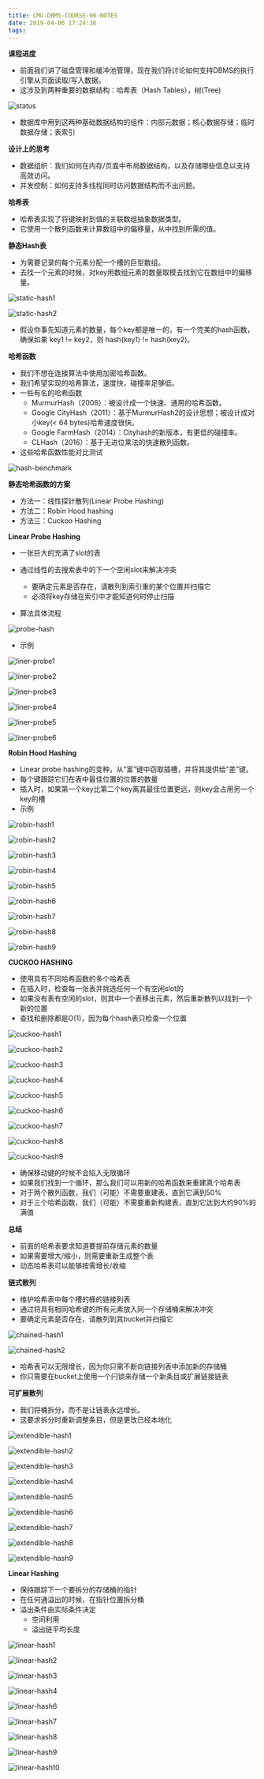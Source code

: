 ```yaml
---
title: CMU-DBMS-COURSE-06-NOTES
date: 2019-04-06 17:24:36
tags:
---
```


**课程进度**

- 前面我们讲了磁盘管理和缓冲池管理，现在我们将讨论如何支持DBMS的执行引擎从页面读取/写入数据。
- 这涉及到两种重要的数据结构：哈希表（Hash Tables），树(Tree)

![status](CMU-DBMS-COURSE-06-NOTES/status.png)

- 数据库中用到这两种基础数据结构的组件：内部元数据；核心数据存储；临时数据存储；表索引

**设计上的思考**

- 数据组织：我们如何在内存/页面中布局数据结构，以及存储哪些信息以支持高效访问。
- 并发控制：如何支持多线程同时访问数据结构而不出问题。

**哈希表**

- 哈希表实现了将键映射到值的关联数组抽象数据类型。
- 它使用一个散列函数来计算数组中的偏移量，从中找到所需的值。

**静态Hash表**

- 为需要记录的每个元素分配一个槽的巨型数组。
- 去找一个元素的时候，对key用数组元素的数量取模去找到它在数组中的偏移量。

![static-hash1](CMU-DBMS-COURSE-06-NOTES/static-hash1.png)

![static-hash2](CMU-DBMS-COURSE-06-NOTES/static-hash2.png)

- 假设你事先知道元素的数量，每个key都是唯一的，有一个完美的hash函数，确保如果 key1 != key2，则 hash(key1) != hash(key2)。

**哈希函数**

- 我们不想在连接算法中使用加密哈希函数。
- 我们希望实现的哈希算法，速度快，碰撞率足够低。
- 一些有名的哈希函数
  - MurmurHash（2008）：被设计成一个快速、通用的哈希函数。
  - Google CityHash（2011）：基于MurmurHash2的设计思想；被设计成对小key(< 64 bytes)哈希速度很快。
  - Google FarmHash（2014）：Cityhash的新版本，有更低的碰撞率。
  - CLHash（2016）：基于无进位乘法的快速散列函数。
- 这些哈希函数性能对比测试

![hash-benchmark](CMU-DBMS-COURSE-06-NOTES/hash-benchmark.png)

**静态哈希函数的方案**

- 方法一：线性探针散列(Linear Probe Hashing)
- 方法二：Robin Hood hashing
- 方法三：Cuckoo Hashing

**Linear Probe Hashing**

- 一张巨大的充满了slot的表
- 通过线性的去搜索表中的下一个空闲slot来解决冲突
  - 要确定元素是否存在，请散列到索引重的某个位置并扫描它
  - 必须将key存储在索引中才能知道何时停止扫描

- 算法具体流程

![probe-hash](CMU-DBMS-COURSE-06-NOTES/probe-hash.png)

- 示例

![liner-probe1](CMU-DBMS-COURSE-06-NOTES/liner-probe1.png)

![liner-probe2](CMU-DBMS-COURSE-06-NOTES/liner-probe2.png)

![liner-probe3](CMU-DBMS-COURSE-06-NOTES/liner-probe3.png)

![liner-probe4](CMU-DBMS-COURSE-06-NOTES/liner-probe4.png)

![liner-probe5](CMU-DBMS-COURSE-06-NOTES/liner-probe5.png)

![liner-probe6](CMU-DBMS-COURSE-06-NOTES/liner-probe6.png)

**Robin Hood Hashing**

- Linear probe hashing的变种，从“富”键中窃取插槽，并将其提供给“差”键。
- 每个键跟踪它们在表中最佳位置的位置的数量
- 插入时，如果第一个key比第二个key离其最佳位置更远，则key会占用另一个key的槽
- 示例

![robin-hash1](CMU-DBMS-COURSE-06-NOTES/robin-hash1.png)

![robin-hash2](CMU-DBMS-COURSE-06-NOTES/robin-hash2.png)

![robin-hash3](CMU-DBMS-COURSE-06-NOTES/robin-hash3.png)

![robin-hash4](CMU-DBMS-COURSE-06-NOTES/robin-hash4.png)

![robin-hash5](CMU-DBMS-COURSE-06-NOTES/robin-hash5.png)

![robin-hash6](CMU-DBMS-COURSE-06-NOTES/robin-hash6.png)

![robin-hash7](CMU-DBMS-COURSE-06-NOTES/robin-hash7.png)

![robin-hash8](CMU-DBMS-COURSE-06-NOTES/robin-hash8.png)

![robin-hash9](CMU-DBMS-COURSE-06-NOTES/robin-hash9.png)

**CUCKOO HASHING**

- 使用具有不同哈希函数的多个哈希表
- 在插入时，检查每一张表并挑选任何一个有空闲slot的
- 如果没有表有空闲的slot，则其中一个表移出元素，然后重新散列以找到一个新的位置
- 查找和删除都是O(1)，因为每个hash表只检查一个位置

![cuckoo-hash1](CMU-DBMS-COURSE-06-NOTES/cuckoo-hash1.png)

![cuckoo-hash2](CMU-DBMS-COURSE-06-NOTES/cuckoo-hash2.png)

![cuckoo-hash3](CMU-DBMS-COURSE-06-NOTES/cuckoo-hash3.png)

![cuckoo-hash4](CMU-DBMS-COURSE-06-NOTES/cuckoo-hash4.png)

![cuckoo-hash5](CMU-DBMS-COURSE-06-NOTES/cuckoo-hash5.png)

![cuckoo-hash6](CMU-DBMS-COURSE-06-NOTES/cuckoo-hash6.png)

![cuckoo-hash7](CMU-DBMS-COURSE-06-NOTES/cuckoo-hash7.png)

![cuckoo-hash8](CMU-DBMS-COURSE-06-NOTES/cuckoo-hash8.png)

![cuckoo-hash9](CMU-DBMS-COURSE-06-NOTES/cuckoo-hash9.png)

- 确保移动键的时候不会陷入无限循环
- 如果我们找到一个循环，那么我们可以用新的哈希函数来重建真个哈希表
- 对于两个散列函数，我们（可能）不需要重建表，直到它满到50%
- 对于三个哈希函数，我们（可能）不需要重新构建表，直到它达到大约90%的满值

**总结**

- 前面的哈希表要求知道要提前存储元素的数量
- 如果需要增大/缩小，则需要重新生成整个表
- 动态哈希表可以能够按需增长/收缩

**链式散列**

- 维护哈希表中每个槽的桶的链接列表
- 通过将具有相同哈希键的所有元素放入同一个存储桶来解决冲突
- 要确定元素是否存在，请散列到其bucket并扫描它

![chained-hash1](CMU-DBMS-COURSE-06-NOTES/chained-hash1.png)

![chained-hash2](CMU-DBMS-COURSE-06-NOTES/chained-hash2.png)

- 哈希表可以无限增长，因为你只需不断向链接列表中添加新的存储桶
- 你只需要在bucket上使用一个闩锁来存储一个新条目或扩展链接链表

**可扩展散列**

- 我们将桶拆分，而不是让链表永远增长。
- 这要求拆分时重新调整条目，但是更改已经本地化

![extendible-hash1](CMU-DBMS-COURSE-06-NOTES/extendible-hash1.png)

![extendible-hash2](CMU-DBMS-COURSE-06-NOTES/extendible-hash2.png)

![extendible-hash3](CMU-DBMS-COURSE-06-NOTES/extendible-hash3.png)

![extendible-hash4](CMU-DBMS-COURSE-06-NOTES/extendible-hash4.png)

![extendible-hash5](CMU-DBMS-COURSE-06-NOTES/extendible-hash5.png)

![extendible-hash6](CMU-DBMS-COURSE-06-NOTES/extendible-hash6.png)

![extendible-hash7](CMU-DBMS-COURSE-06-NOTES/extendible-hash7.png)

![extendible-hash8](CMU-DBMS-COURSE-06-NOTES/extendible-hash8.png)

![extendible-hash9](CMU-DBMS-COURSE-06-NOTES/extendible-hash9.png)

**Linear Hashing**

- 保持跟踪下一个要拆分的存储桶的指针
- 在任何通溢出的时候，在指针位置拆分桶
- 溢出条件由实际条件决定
  - 空间利用
  - 溢出链平均长度

![linear-hash1](CMU-DBMS-COURSE-06-NOTES/linear-hash1.png)

![linear-hash2](CMU-DBMS-COURSE-06-NOTES/linear-hash2.png)

![linear-hash3](CMU-DBMS-COURSE-06-NOTES/linear-hash3.png)

![linear-hash4](CMU-DBMS-COURSE-06-NOTES/linear-hash4.png)

![linear-hash6](CMU-DBMS-COURSE-06-NOTES/linear-hash6.png)

![linear-hash7](CMU-DBMS-COURSE-06-NOTES/linear-hash7.png)

![linear-hash8](CMU-DBMS-COURSE-06-NOTES/linear-hash8.png)

![linear-hash9](CMU-DBMS-COURSE-06-NOTES/linear-hash9.png)

![linear-hash10](CMU-DBMS-COURSE-06-NOTES/linear-hash10.png)


